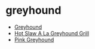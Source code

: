 # greyhound

 * [Greyhound](index/g/greyhound-200282.json)
 * [Hot Slaw A La Greyhound Grill](index/h/hot-slaw-a-la-greyhound-grill.json)
 * [Pink Greyhound](index/p/pink-greyhound-201221.json)

